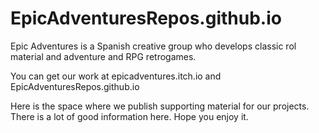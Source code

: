 # EpicAdventuresRepos.github.io

Epic Adventures is a Spanish creative group who develops classic rol material and adventure and RPG retrogames.

You can get our work at epicadventures.itch.io and EpicAdventuresRepos.github.io

Here is the space where we publish supporting material for our projects. There is a lot of good information here. Hope you enjoy it.
